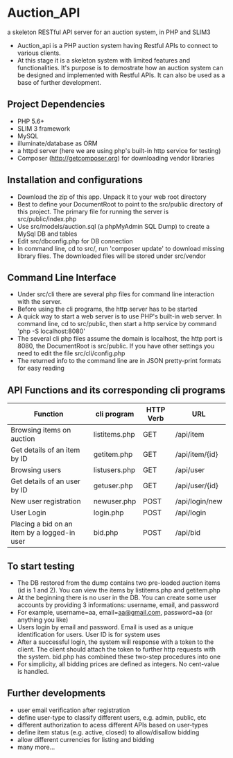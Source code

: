 Auction_API
================================================================================== 
a skeleton RESTful API server for an auction system, in PHP and SLIM3

- Auction_api is a PHP auction system having Restful APIs to connect to various clients.
- At this stage it is a skeleton system with limited features and functionalities. It's purpose is to demostrate how an auction system can be designed and implemented with Restful APIs. It can also be used as a base of further development.

## Project Dependencies
- PHP 5.6+
- SLIM 3 framework
- MySQL
- illuminate/database as ORM
- a httpd server (here we are using php's built-in http service for testing)
- Composer (http://getcomposer.org) for downloading vendor libraries


## Installation and configurations
- Download the zip of this app. Unpack it to your web root directory
- Best to define your DocumentRoot to point to the src/public directory of this project. The primary file for running the server is src/public/index.php
- Use src/models/auction.sql (a phpMyAdmin SQL Dump) to create a MySql DB and tables
- Edit src/dbconfig.php for DB connection
- In command line, cd to src/, run 'composer update' to download missing library files. The downloaded files will be stored under src/vendor


## Command Line Interface
- Under src/cli there are several php files for command line interaction with the server.
- Before using the cli programs, the http server has to be started
- A quick way to start a web server is to use PHP's built-in web server. In command line, cd to src/public, then start a http service by command 'php -S localhost:8080'
- The several cli php files assume the domain is localhost, the http port is 8080, the DocumentRoot is src/public. If you have other settings you need to edit the file src/cli/config.php
- The returned info to the command line are in JSON pretty-print formats for easy reading


## API Functions and its corresponding cli programs
| Function                                     | cli program   | HTTP Verb | URL
|----------------------------------------------|---------------|-----------|---------------
| Browsing items on auction                    | listitems.php | GET       | /api/item
| Get details of an item by ID                 | getitem.php   | GET       | /api/item/{id}
| Browsing users                               | listusers.php | GET       | /api/user
| Get details of an user by ID                 | getuser.php   | GET       | /api/user/{id}
| New user registration                        | newuser.php   | POST      | /api/login/new
| User Login                                   | login.php     | POST      | /api/login
| Placing a bid on an item by a logged-in user | bid.php       | POST      | /api/bid



## To start testing
- The DB restored from the dump contains two pre-loaded auction items (id is 1 and 2). You can view the items by listitems.php and getitem.php
- At the beginning there is no user in the DB. You can create some user accounts by providing 3 informations: username, email, and password
- For example, username=aa, email=aa@gmail.com, password=aa (or anything you like)
- Users login by email and password. Email is used as a unique identification for users. User ID is for system uses
- After a successful login, the system will response with a token to the client. The client should attach the token to further http requests with the system. bid.php has combined these two-step procedures into one
- For simplicity, all bidding prices are defined as integers. No cent-value is handled.


## Further developments
- user email verification after registration
- define user-type to classify different users, e.g. admin, public, etc
- different authorization to acess different APIs based on user-types
- define item status (e.g. active, closed) to allow/disallow bidding
- allow different currencies for listing and bidding
- many more...

